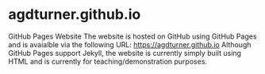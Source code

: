 # agdturner.github.io
GitHub Pages Website
The website is hosted on GitHub using GitHub Pages and is avaialble via the following URL:
https://agdturner.github.io
Although GitHub Pages support Jekyll, the website is currently simply built using HTML and is currently for teaching/demonstration purposes.
